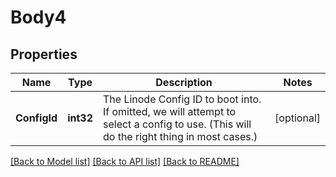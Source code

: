 # Body4

## Properties
Name | Type | Description | Notes
------------ | ------------- | ------------- | -------------
**ConfigId** | **int32** | The Linode Config ID to boot into. If omitted, we will attempt to select a config to use. (This will do the right thing in most cases.)  | [optional] 

[[Back to Model list]](../README.md#documentation-for-models) [[Back to API list]](../README.md#documentation-for-api-endpoints) [[Back to README]](../README.md)


